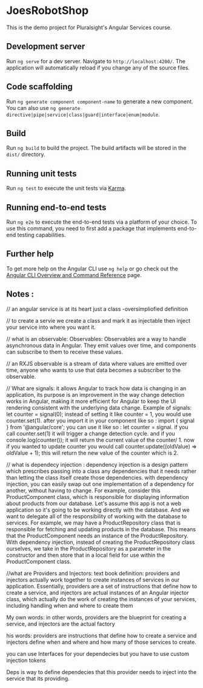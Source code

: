 # JoesRobotShop

This is the demo project for Pluralsight's Angular Services course.

## Development server

Run `ng serve` for a dev server. Navigate to `http://localhost:4200/`. The application will automatically reload if you change any of the source files.

## Code scaffolding

Run `ng generate component component-name` to generate a new component. You can also use `ng generate directive|pipe|service|class|guard|interface|enum|module`.

## Build

Run `ng build` to build the project. The build artifacts will be stored in the `dist/` directory.

## Running unit tests

Run `ng test` to execute the unit tests via [Karma](https://karma-runner.github.io).

## Running end-to-end tests

Run `ng e2e` to execute the end-to-end tests via a platform of your choice. To use this command, you need to first add a package that implements end-to-end testing capabilities.

## Further help

To get more help on the Angular CLI use `ng help` or go check out the [Angular CLI Overview and Command Reference](https://angular.io/cli) page.


## Notes : 

// an angular service is at its heart just a class -oversimpliofied definition

// to create a servie we create a class and mark it as injectable then inject your service into where you want it.

// what is an observable:
Observables: Observables are a way to handle asynchronous data in Angular. They emit values over time, and components can subscribe to them to receive these values.

// an RXJS observable is a stream of data where values are emitted over time, anyone who wants to use that data becomes a subscriber to the observable.

// What are signals:
it allows Angular to track how data is changing in an application, its purpose is an improvement in the way change detection works in Angular, making it more efficient for Angular to keep the UI rendering consistent with the underlying data change.
Example of signals: let counter = signal(0); instead of setting it like counter = 1, you would use counter.set(1). after you import it in your component like so : import { signal } from '@angular/core'; you can use it like so : let counter = signal. if you call counter.set(1) it will trigger a change detection cycle. and if you console.log(counter()); it will return the current value of the counter/ 1.
now if you wanted to update counter you would call counter.update((oldValue) => oldValue + 1); this will return the new value of the counter which is 2. 

// what is dependecy injection : 
dependency injection is a design pattern which prescribes passing into a class any dependencies that it needs rather than letting the class itself create those dependencies.
with dependency injection, you can easily swap out one implementation of a dependency for another, without having to change.
For example, consider this ProductComponent class, which is responsible for displaying information about products from our database. Let's assume this app is not a web application so it's going to be working directly with the database. And we want to delegate all of the responsibility of working with the database to services. For example, we may have a ProductRepository class that is responsible for fetching and updating products in the database. This means that the ProductComponent needs an instance of the ProductRepository. With dependency injection, instead of creating the ProductRepository class ourselves, we take in the ProductRepository as a parameter in the constructor and then store that in a local field for use within the ProductComponent class.

//what are Providers and Injectors: 
text book definition:  providers and injectors actually work together to create instances of services in our application. Essentially, providers are a set of instructions that define how to create a service, and injectors are actual instances of an Angular injector class, which actually do the work of creating the instances of your services, including handling when and where to create them

My own words: in other words, providers are the blueprint for creating a service, and injectors are the actual factory

his words:  providers are instructions that define how to create a service and injectors define when and where and how many of those services to create.

you can use Interfaces for your dependecies but you have to use custom injection tokens

Deps is way to define dependecies that this provider needs to inject into the service that its providing.